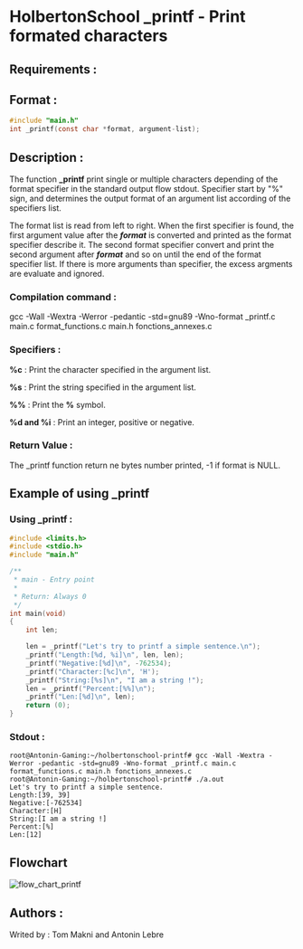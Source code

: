 # HolbertonSchool _printf - Print formated characters

## Requirements :


## Format :

```c
#include "main.h"
int _printf(const char *format, argument-list);
```

## Description :

The function **_printf** print single or multiple characters depending of the format specifier in the standard output flow stdout.
Specifier start by "%" sign, and determines the output format of an argument list according of the specifiers list.

The format list is read from left to right. When the first specifier is found, the first argument value after the ***format*** is converted and printed as the format specifier describe it. The second format specifier convert and print the second argument after ***format*** and so on until the end of the format specifier list. If there is more arguments than specifier, the excess argments are evaluate and ignored.

### Compilation command :

gcc -Wall -Wextra -Werror -pedantic -std=gnu89 -Wno-format _printf.c main.c format_functions.c main.h fonctions_annexes.c

### Specifiers :

**%c** : Print the character specified in the argument list.

**%s** : Print the string specified in the argument list.

**%%** : Print the **%** symbol.

**%d and %i** : Print an integer, positive or negative.

### Return Value :

The _printf function return ne bytes number printed, -1 if format is NULL.

## Example of using _printf

### Using _printf :
```c
#include <limits.h>
#include <stdio.h>
#include "main.h"

/**
 * main - Entry point
 *
 * Return: Always 0
 */
int main(void)
{
    int len;

    len = _printf("Let's try to printf a simple sentence.\n");
    _printf("Length:[%d, %i]\n", len, len);
    _printf("Negative:[%d]\n", -762534);
    _printf("Character:[%c]\n", 'H');
    _printf("String:[%s]\n", "I am a string !");
    len = _printf("Percent:[%%]\n");
    _printf("Len:[%d]\n", len);
    return (0);
}
```
### Stdout :
```
root@Antonin-Gaming:~/holbertonschool-printf# gcc -Wall -Wextra -Werror -pedantic -std=gnu89 -Wno-format _printf.c main.c format_functions.c main.h fonctions_annexes.c
root@Antonin-Gaming:~/holbertonschool-printf# ./a.out
Let's try to printf a simple sentence.
Length:[39, 39]
Negative:[-762534]
Character:[H]
String:[I am a string !]
Percent:[%]
Len:[12]
```
## Flowchart

![flow_chart_printf](https://github.com/user-attachments/assets/a9fb6b52-b7dd-4dc6-8936-102624d26e5a)

## Authors :

Writed by : Tom Makni and Antonin Lebre

